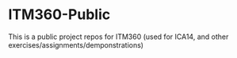 # ITM360-Public
This is a public project repos for ITM360 (used for ICA14, and other exercises/assignments/demponstrations)
